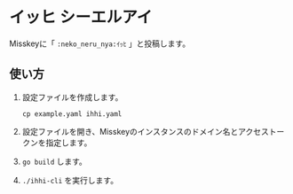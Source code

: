 # イッヒ シーエルアイ  

Misskeyに「 `:neko_neru_nya:ｲｯﾋ` 」と投稿します。

## 使い方

1. 設定ファイルを作成します。

    ```
    cp example.yaml ihhi.yaml
    ```

2. 設定ファイルを開き、Misskeyのインスタンスのドメイン名とアクセストークンを指定します。

3. `go build` します。

4. `./ihhi-cli` を実行します。